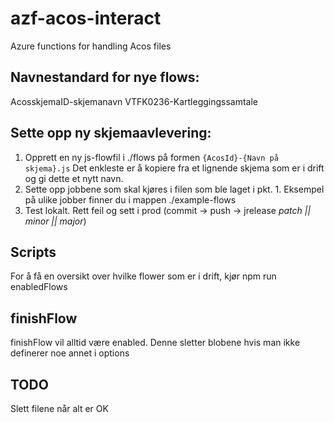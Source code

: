 # azf-acos-interact
Azure functions for handling Acos files

## Navnestandard for nye flows:
AcosskjemaID-skjemanavn
VTFK0236-Kartleggingssamtale

## Sette opp ny skjemaavlevering:
1. Opprett en ny js-flowfil i ./flows på formen `{AcosId}-{Navn på skjema}.js` Det enkleste er å kopiere fra et lignende skjema som er i drift og gi dette et nytt navn.
2. Sette opp jobbene som skal kjøres i filen som ble laget i pkt. 1. Eksempel på ulike jobber finner du i mappen ./example-flows
3. Test lokalt. Rett feil og sett i prod (commit -> push -> jrelease *patch || minor || major*)

## Scripts
For å få en oversikt over hvilke flower som er i drift, kjør npm run enabledFlows
## finishFlow
finishFlow vil alltid være enabled. Denne sletter blobene hvis man ikke definerer noe annet i options

## TODO
Slett filene når alt er OK
